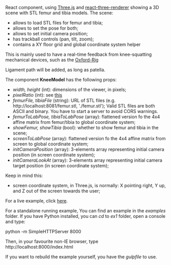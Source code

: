 React component, using [Three.js](https://threejs.org/) and
[react-three-renderer](https://github.com/toxicFork/react-three-renderer)
showing a 3D scene with STL femur and tibia models. The scene:

* allows to load STL files for femur and tibia;
* allows to set the pose for both;
* allows to set initial camera position;
* has trackball controls (pan, tilt, zoom);
* contains a XY floor grid and global coordinate system helper

This is mainly used to have a real-time feedback from knee-squatting mechanical
devices, such as the [Oxford-Rig](https://gbiomed.kuleuven.be/english/research/50000640/iort/kneerig.gif/image_view_fullscreen)

Ligament path will be added, as long as patella.

The component __KneeModel__ has the following props:

* _width, height_ (int): dimensions of the viewer, in pixels;
* _pixelRatio_ (int): see [this](https://github.com/toxicFork/react-three-renderer/wiki/Entry-Point#pixelratio)
* _femurFile, tibiaFile_ (string): URL of STL files (e.g. http://localhost:8081/femur.stl, './femur.stl');
  Valid STL files are both ASCII and binary. You have to start a server to avoid CORS warnings.
* _femurToLabPose, tibiaToLabPose_ (array): flattened version fo the 4x4 affine matrix from femur/tibia to global coordinate system;
* _showFemur, showTibia_ (bool): whether to show femur and tibia in the scene;
* _screenToLabPose_ (array): flattened version fo the 4x4 affine matrix from screen to global coordinate system;
* _initCameraPosition_ (array): 3-elements array representing initial camera position (in screen coordinate system);
* _initCameraLookAt_ (array): 3-elements array representing initial camera target position (in screen coordinate system);

Keep in mind this:

- screen coordinate system, in Three.js, is normally:
  X pointing right, Y up, and Z out of the screen towards the user;

For a live example, click [here](https://u0078867.github.io/react-three-kneerig/examples/ex1/).

For a standalone running example, You can find an example in the _examples_
folder. If you have Python installed, you can _cd_ to _ex1_ folder, open a
console and type:

python -m SimpleHTTPServer 8000

Then, in your favourite non-IE browser, type http://localhost:8000/index.html

If you want to rebuild the example yourself, you have the _gulpfile_ to use.
